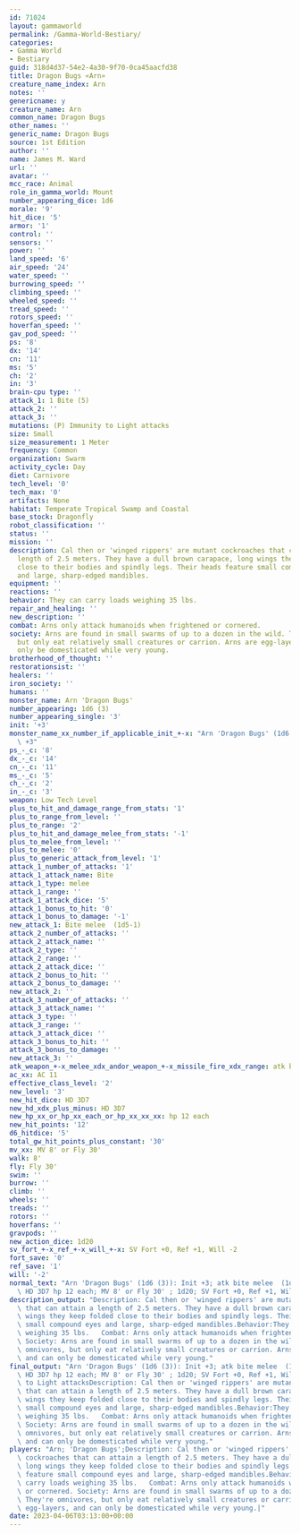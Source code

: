 ```yaml
---
id: 71024
layout: gammaworld
permalink: /Gamma-World-Bestiary/
categories:
- Gamma World
- Bestiary
guid: 318d4d37-54e2-4a30-9f70-0ca45aacfd38
title: Dragon Bugs «Arn»
creature_name_index: Arn
notes: ''
genericname: y
creature_name: Arn
common_name: Dragon Bugs
other_names: ''
generic_name: Dragon Bugs
source: 1st Edition
author: ''
name: James M. Ward
url: ''
avatar: ''
mcc_race: Animal
role_in_gamma_world: Mount
number_appearing_dice: 1d6
morale: '9'
hit_dice: '5'
armor: '1'
control: ''
sensors: ''
power: ''
land_speed: '6'
air_speed: '24'
water_speed: ''
burrowing_speed: ''
climbing_speed: ''
wheeled_speed: ''
tread_speed: ''
rotors_speed: ''
hoverfan_speed: ''
gav_pod_speed: ''
ps: '8'
dx: '14'
cn: '11'
ms: '5'
ch: '2'
in: '3'
brain-cpu type: ''
attack_1: 1 Bite (5)
attack_2: ''
attack_3: ''
mutations: (P) Immunity to Light attacks
size: Small
size_measurement: 1 Meter
frequency: Common
organization: Swarm
activity_cycle: Day
diet: Carnivore
tech_level: '0'
tech_max: '0'
artifacts: None
habitat: Temperate Tropical Swamp and Coastal
base_stock: Dragonfly
robot_classification: ''
status: ''
mission: ''
description: Cal then or 'winged rippers' are mutant cockroaches that can attain a
  length of 2.5 meters. They have a dull brown carapace, long wings they keep folded
  close to their bodies and spindly legs. Their heads feature small compound eyes
  and large, sharp-edged mandibles.
equipment: ''
reactions: ''
behavior: They can carry loads weighing 35 lbs.
repair_and_healing: ''
new_description: ''
combat: Arns only attack humanoids when frightened or cornered.
society: Arns are found in small swarms of up to a dozen in the wild. They're omnivores,
  but only eat relatively small creatures or carrion. Arns are egg-layers, and can
  only be domesticated while very young.
brotherhood_of_thought: ''
restorationsist: ''
healers: ''
iron_society: ''
humans: ''
monster_name: Arn 'Dragon Bugs'
number_appearing: 1d6 (3)
number_appearing_single: '3'
init: '+3'
monster_name_xx_number_if_applicable_init_+-x: "Arn 'Dragon Bugs' (1d6 (3)): Init\
  \ +3"
ps_-_c: '8'
dx_-_c: '14'
cn_-_c: '11'
ms_-_c: '5'
ch_-_c: '2'
in_-_c: '3'
weapon: Low Tech Level
plus_to_hit_and_damage_range_from_stats: '1'
plus_to_range_from_level: ''
plus_to_range: '2'
plus_to_hit_and_damage_melee_from_stats: '-1'
plus_to_melee_from_level: ''
plus_to_melee: '0'
plus_to_generic_attack_from_level: '1'
attack_1_number_of_attacks: '1'
attack_1_attack_name: Bite
attack_1_type: melee
attack_1_range: ''
attack_1_attack_dice: '5'
attack_1_bonus_to_hit: '0'
attack_1_bonus_to_damage: '-1'
new_attack_1: Bite melee  (1d5-1)
attack_2_number_of_attacks: ''
attack_2_attack_name: ''
attack_2_type: ''
attack_2_range: ''
attack_2_attack_dice: ''
attack_2_bonus_to_hit: ''
attack_2_bonus_to_damage: ''
new_attack_2: ''
attack_3_number_of_attacks: ''
attack_3_attack_name: ''
attack_3_type: ''
attack_3_range: ''
attack_3_attack_dice: ''
attack_3_bonus_to_hit: ''
attack_3_bonus_to_damage: ''
new_attack_3: ''
atk_weapon_+-x_melee_xdx_andor_weapon_+-x_missile_fire_xdx_range: atk bite melee  (1d5-1)
ac_xx: AC 11
effective_class_level: '2'
new_level: '3'
new_hit_dice: HD 3D7
new_hd_xdx_plus_minus: HD 3D7
new_hp_xx_or_hp_xx_each_or_hp_xx_xx_xx: hp 12 each
new_hit_points: '12'
d6_hitdice: '5'
total_gw_hit_points_plus_constant: '30'
mv_xx: MV 8' or Fly 30'
walk: 8'
fly: Fly 30'
swim: ''
burrow: ''
climb: ''
wheels: ''
treads: ''
rotors: ''
hoverfans: ''
gravpods: ''
new_action_dice: 1d20
sv_fort_+-x_ref_+-x_will_+-x: SV Fort +0, Ref +1, Will -2
fort_save: '0'
ref_save: '1'
will: '-2'
normal_text: "Arn 'Dragon Bugs' (1d6 (3)): Init +3; atk bite melee  (1d5-1); AC 11;\
  \ HD 3D7 hp 12 each; MV 8' or Fly 30' ; 1d20; SV Fort +0, Ref +1, Will -2"
description_output: "Description: Cal then or 'winged rippers' are mutant cockroaches\
  \ that can attain a length of 2.5 meters. They have a dull brown carapace, long\
  \ wings they keep folded close to their bodies and spindly legs. Their heads feature\
  \ small compound eyes and large, sharp-edged mandibles.Behavior:They can carry loads\
  \ weighing 35 lbs.   Combat: Arns only attack humanoids when frightened or cornered.\
  \ Society: Arns are found in small swarms of up to a dozen in the wild. They're\
  \ omnivores, but only eat relatively small creatures or carrion. Arns are egg-layers,\
  \ and can only be domesticated while very young."
final_output: "Arn 'Dragon Bugs' (1d6 (3)): Init +3; atk bite melee  (1d5-1); AC 11;\
  \ HD 3D7 hp 12 each; MV 8' or Fly 30' ; 1d20; SV Fort +0, Ref +1, Will -2(P) Immunity\
  \ to Light attacksDescription: Cal then or 'winged rippers' are mutant cockroaches\
  \ that can attain a length of 2.5 meters. They have a dull brown carapace, long\
  \ wings they keep folded close to their bodies and spindly legs. Their heads feature\
  \ small compound eyes and large, sharp-edged mandibles.Behavior:They can carry loads\
  \ weighing 35 lbs.   Combat: Arns only attack humanoids when frightened or cornered.\
  \ Society: Arns are found in small swarms of up to a dozen in the wild. They're\
  \ omnivores, but only eat relatively small creatures or carrion. Arns are egg-layers,\
  \ and can only be domesticated while very young."
players: "Arn; 'Dragon Bugs';Description: Cal then or 'winged rippers' are mutant\
  \ cockroaches that can attain a length of 2.5 meters. They have a dull brown carapace,\
  \ long wings they keep folded close to their bodies and spindly legs. Their heads\
  \ feature small compound eyes and large, sharp-edged mandibles.Behavior:They can\
  \ carry loads weighing 35 lbs.   Combat: Arns only attack humanoids when frightened\
  \ or cornered. Society: Arns are found in small swarms of up to a dozen in the wild.\
  \ They're omnivores, but only eat relatively small creatures or carrion. Arns are\
  \ egg-layers, and can only be domesticated while very young.|"
date: 2023-04-06T03:13:00+00:00
---
```

</br>